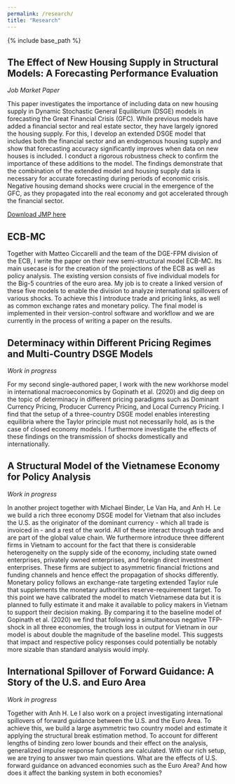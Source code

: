 ```yaml
---
permalink: /research/
title: "Research"
---
```


{% include base_path %}


## The Effect of New Housing Supply in Structural Models: A Forecasting Performance Evaluation
*Job Market Paper*

This paper investigates the importance of including data on new housing supply in Dynamic Stochastic General Equilibrium (DSGE) models in forecasting the Great Financial Crisis (GFC). While previous models have added a financial sector and real estate sector, they have largely ignored the housing supply. For this, I develop an extended DSGE model that includes both the financial sector and an endogenous housing supply and show that forecasting accuracy significantly improves when data on new houses is included. I conduct a rigorous robustness check to confirm the importance of these additions to the model. The findings demonstrate that the combination of the extended model and housing supply data is necessary for accurate forecasting during periods of economic crisis. Negative housing demand shocks were crucial in the emergence of the GFC, as they propagated into the real economy and got accelerated through the financial sector.

[Download JMP here](http://stefangirstmair.github.io/files/The_Effect_of_New_Housing_Supply_in_Structural_Models__A_Forecasting_Performance_Evaluation___Current.pdf)


## ECB-MC
Together with Matteo Ciccarelli and the team of the DGE-FPM division of the ECB, I write the paper on their new semi-structural model ECB-MC. Its main usecase is for the creation of the projections of the ECB as well as policy analysis. The existing version consists of five individual models for the Big-5 countries of the euro area. My job is to create a linked version of these five models to enable the division to analyze international spillovers of various shocks. To achieve this I introduce trade and pricing links, as well as common exchange rates and monetary policy. The final model is implemented in their version-control software and workflow and we are currently in the process of writing a paper on the results.


## Determinacy within Different Pricing Regimes and Multi-Country DSGE Models
*Work in progress*

For my second single-authored paper, I work with the new workhorse model in international macroeconomics by Gopinath et al. (2020) and dig deep on the topic of determinacy in different pricing paradigms such as Dominant Currency Pricing, Producer Currency Pricing, and Local Currency Pricing. I find that the setup of a three-country DSGE model enables interesting equilibria where the Taylor principle must not necessarily hold, as is the case of closed economy models. I furthermore investigate the effects of these findings on the transmission of shocks domestically and internationally.

## A Structural Model of the Vietnamese Economy for Policy Analysis
*Work in progress*

In another project together with Michael Binder, Le Van Ha, and Anh H. Le we build a rich three economy DSGE model for Vietnam that also includes the U.S. as the originator of the dominant currency - which all trade is invoiced in - and a rest of the world. All of these interact through trade and are part of the global value chain. We furthermore introduce three different firms in Vietnam to account for the fact that there is considerable heterogeneity on the supply side of the economy, including state owned enterprises, privately owned enterprises, and foreign direct investment enterprises. These firms are subject to asymmetric financial frictions and funding channels and hence effect the propagation of shocks differently. Monetary policy follows an exchange-rate targeting extended Taylor rule that supplements the monetary authorities reserve-requirement target. To this point we have calibrated the model to match Vietnamese data but it is planned to fully estimate it and make it available to policy makers in Vietnam to support their decision making. By comparing it to the baseline model of Gopinath et al. (2020) we find that following a simultaneous negative TFP-shock in all three economies, the trough loss in output for Vietnam in our model is about double the magnitude of the baseline model. This suggests that impact and respective policy responses could potentially be notably more sizable than standard analysis would imply. 

## International Spillover of Forward Guidance: A Story of the U.S. and Euro Area
*Work in progress*

Together with Anh H. Le I also work on a project investigating international spillovers of forward guidance between the U.S. and the Euro Area. To achieve this, we build a large asymmetric two country model and estimate it applying the structural break estimation method. To account for different lengths of binding zero lower bounds and their effect on the analysis, generalized impulse response functions are calculated. With our rich setup, we are trying to answer two main questions. What are the effects of U.S. forward guidance on advanced economies such as the Euro Area? And how does it affect the banking system in both economies?




